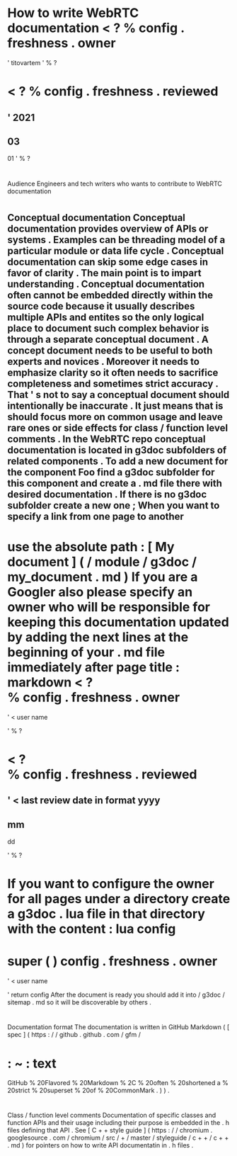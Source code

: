#
How
to
write
WebRTC
documentation
<
?
%
config
.
freshness
.
owner
=
'
titovartem
'
%
?
>
<
?
%
config
.
freshness
.
reviewed
=
'
2021
-
03
-
01
'
%
?
>
#
#
Audience
Engineers
and
tech
writers
who
wants
to
contribute
to
WebRTC
documentation
#
#
Conceptual
documentation
Conceptual
documentation
provides
overview
of
APIs
or
systems
.
Examples
can
be
threading
model
of
a
particular
module
or
data
life
cycle
.
Conceptual
documentation
can
skip
some
edge
cases
in
favor
of
clarity
.
The
main
point
is
to
impart
understanding
.
Conceptual
documentation
often
cannot
be
embedded
directly
within
the
source
code
because
it
usually
describes
multiple
APIs
and
entites
so
the
only
logical
place
to
document
such
complex
behavior
is
through
a
separate
conceptual
document
.
A
concept
document
needs
to
be
useful
to
both
experts
and
novices
.
Moreover
it
needs
to
emphasize
clarity
so
it
often
needs
to
sacrifice
completeness
and
sometimes
strict
accuracy
.
That
'
s
not
to
say
a
conceptual
document
should
intentionally
be
inaccurate
.
It
just
means
that
is
should
focus
more
on
common
usage
and
leave
rare
ones
or
side
effects
for
class
/
function
level
comments
.
In
the
WebRTC
repo
conceptual
documentation
is
located
in
g3doc
subfolders
of
related
components
.
To
add
a
new
document
for
the
component
Foo
find
a
g3doc
subfolder
for
this
component
and
create
a
.
md
file
there
with
desired
documentation
.
If
there
is
no
g3doc
subfolder
create
a
new
one
;
When
you
want
to
specify
a
link
from
one
page
to
another
-
use
the
absolute
path
:
[
My
document
]
(
/
module
/
g3doc
/
my_document
.
md
)
If
you
are
a
Googler
also
please
specify
an
owner
who
will
be
responsible
for
keeping
this
documentation
updated
by
adding
the
next
lines
at
the
beginning
of
your
.
md
file
immediately
after
page
title
:
markdown
<
?
\
%
config
.
freshness
.
owner
=
'
<
user
name
>
'
%
?
>
<
?
\
%
config
.
freshness
.
reviewed
=
'
<
last
review
date
in
format
yyyy
-
mm
-
dd
>
'
%
?
>
If
you
want
to
configure
the
owner
for
all
pages
under
a
directory
create
a
g3doc
.
lua
file
in
that
directory
with
the
content
:
lua
config
=
super
(
)
config
.
freshness
.
owner
=
'
<
user
name
>
'
return
config
After
the
document
is
ready
you
should
add
it
into
/
g3doc
/
sitemap
.
md
so
it
will
be
discoverable
by
others
.
#
#
#
Documentation
format
The
documentation
is
written
in
GitHub
Markdown
(
[
spec
]
(
https
:
/
/
github
.
github
.
com
/
gfm
/
#
:
~
:
text
=
GitHub
%
20Flavored
%
20Markdown
%
2C
%
20often
%
20shortened
a
%
20strict
%
20superset
%
20of
%
20CommonMark
.
)
)
.
#
#
Class
/
function
level
comments
Documentation
of
specific
classes
and
function
APIs
and
their
usage
including
their
purpose
is
embedded
in
the
.
h
files
defining
that
API
.
See
[
C
+
+
style
guide
]
(
https
:
/
/
chromium
.
googlesource
.
com
/
chromium
/
src
/
+
/
master
/
styleguide
/
c
+
+
/
c
+
+
.
md
)
for
pointers
on
how
to
write
API
documentatin
in
.
h
files
.
